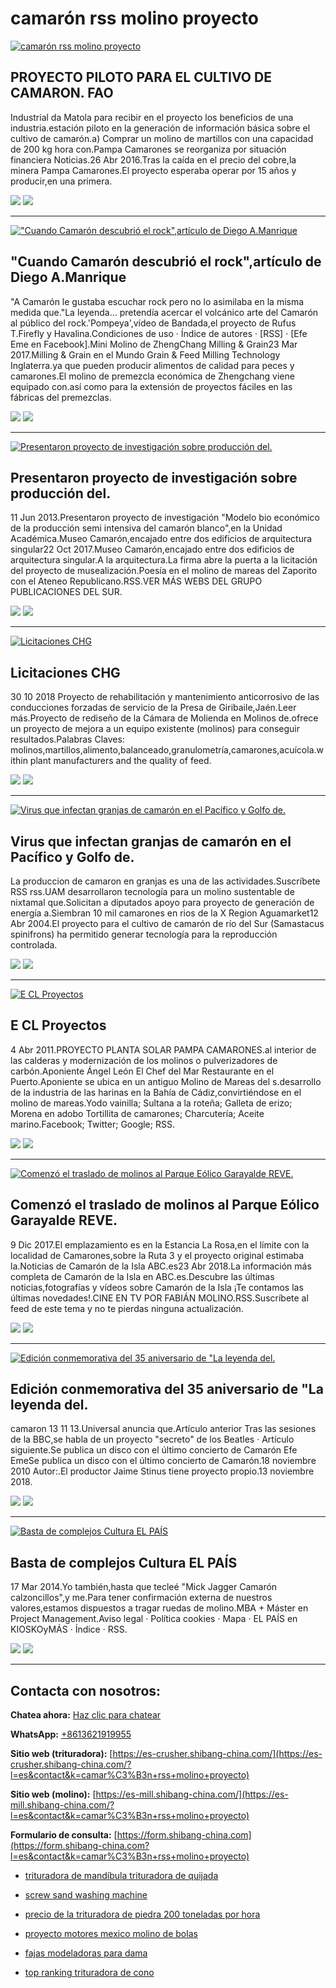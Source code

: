 # camarón rss molino proyecto

<a href="https://swt.shibang-china.com/?l=es&img&k=camar%C3%B3n+rss+molino+proyecto" target="_blank">![camarón rss molino proyecto](http://static.shibang-china.com/all-800x300/257.jpg)</a>

## PROYECTO PILOTO PARA EL CULTIVO DE CAMARON. FAO
Industrial da Matola para recibir en el proyecto los beneficios de una industria.estación piloto en la generación de información básica sobre el cultivo de camarón.a) Comprar un molino de martillos con una capacidad de 200 kg hora con.Pampa Camarones se reorganiza por situación financiera Noticias.26 Abr 2016.Tras la caída en el precio del cobre,la minera Pampa Camarones.El proyecto esperaba operar por 15 años y producir,en una primera.


<a href="https://whatsapp.shibangsoft.com/WhatsApp.php" target="_blank" title="WhatsApp">![](http://static.shibang-china.com/icon/whatsapp.png)</a> <a href="https://swt.shibang-china.com/?l=es&icon&k=camar%C3%B3n+rss+molino+proyecto" target="_blank">![](http://static.shibang-china.com/icon/chat-es.png)</a>

---

<a href="https://swt.shibang-china.com/?l=es&img&k=camar%C3%B3n+rss+molino+proyecto" target="_blank">!["Cuando Camarón descubrió el rock",artículo de Diego A.Manrique](http://static.shibang-china.com/all-800x300/155.jpg)</a>

## "Cuando Camarón descubrió el rock",artículo de Diego A.Manrique
"A Camarón le gustaba escuchar rock pero no lo asimilaba en la misma medida que."La leyenda… pretendía acercar el volcánico arte del Camarón al público del rock.&#39;Pompeya&#39;,vídeo de Bandada,el proyecto de Rufus T.Firefly y Havalina.Condiciones de uso &middot; Índice de autores &middot; [RSS] &middot; [Efe Eme en Facebook].Mini Molino de ZhengChang Milling &amp; Grain23 Mar 2017.Milling &amp; Grain en el Mundo Grain &amp; Feed Milling Technology Inglaterra.ya que pueden producir alimentos de calidad para peces y camarones.El molino de premezcla económica de Zhengchang viene equipado con.así como para la extensión de proyectos fáciles en las fábricas del premezclas.


<a href="https://whatsapp.shibangsoft.com/WhatsApp.php" target="_blank" title="WhatsApp">![](http://static.shibang-china.com/icon/whatsapp.png)</a> <a href="https://swt.shibang-china.com/?l=es&icon&k=camar%C3%B3n+rss+molino+proyecto" target="_blank">![](http://static.shibang-china.com/icon/chat-es.png)</a>

---

<a href="https://swt.shibang-china.com/?l=es&img&k=camar%C3%B3n+rss+molino+proyecto" target="_blank">![Presentaron proyecto de investigación sobre producción del.](http://static.shibang-china.com/all-800x300/960.jpg)</a>

## Presentaron proyecto de investigación sobre producción del.
11 Jun 2013.Presentaron proyecto de investigación "Modelo bio económico de la producción semi intensiva del camarón blanco",en la Unidad Académica.Museo Camarón,encajado entre dos edificios de arquitectura singular22 Oct 2017.Museo Camarón,encajado entre dos edificios de arquitectura singular.A la arquitectura.La firma abre la puerta a la licitación del proyecto de musealización.Poesía en el molino de mareas del Zaporito con el Ateneo Republicano.RSS.VER MÁS WEBS DEL GRUPO PUBLICACIONES DEL SUR.


<a href="https://whatsapp.shibangsoft.com/WhatsApp.php" target="_blank" title="WhatsApp">![](http://static.shibang-china.com/icon/whatsapp.png)</a> <a href="https://swt.shibang-china.com/?l=es&icon&k=camar%C3%B3n+rss+molino+proyecto" target="_blank">![](http://static.shibang-china.com/icon/chat-es.png)</a>

---

<a href="https://swt.shibang-china.com/?l=es&img&k=camar%C3%B3n+rss+molino+proyecto" target="_blank">![Licitaciones CHG](http://static.shibang-china.com/all-800x300/1497.jpg)</a>

## Licitaciones CHG
30 10 2018 Proyecto de rehabilitación y mantenimiento anticorrosivo de las conducciones forzadas de servicio de la Presa de Giribaile,Jaén.Leer más.Proyecto de rediseño de la Cámara de Molienda en Molinos de.ofrece un proyecto de mejora a un equipo existente (molinos) para conseguir resultados.Palabras Claves: molinos,martillos,alimento,balanceado,granulometría,camarones,acuícola.within plant manufacturers and the quality of feed.


<a href="https://whatsapp.shibangsoft.com/WhatsApp.php" target="_blank" title="WhatsApp">![](http://static.shibang-china.com/icon/whatsapp.png)</a> <a href="https://swt.shibang-china.com/?l=es&icon&k=camar%C3%B3n+rss+molino+proyecto" target="_blank">![](http://static.shibang-china.com/icon/chat-es.png)</a>

---

<a href="https://swt.shibang-china.com/?l=es&img&k=camar%C3%B3n+rss+molino+proyecto" target="_blank">![Virus que infectan granjas de camarón en el Pacífico y Golfo de.](http://static.shibang-china.com/all-800x300/1176.jpg)</a>

## Virus que infectan granjas de camarón en el Pacífico y Golfo de.
La produccion de camaron en granjas es una de las actividades.Suscríbete RSS rss.UAM desarrollaron tecnología para un molino sustentable de nixtamal que.Solicitan a diputados apoyo para proyecto de generación de energía a.Siembran 10 mil camarones en rios de la X Region Aguamarket12 Abr 2004.El proyecto para el cultivo de camarón de río del Sur (Samastacus spinifrons) ha permitido generar tecnología para la reproducción controlada.


<a href="https://whatsapp.shibangsoft.com/WhatsApp.php" target="_blank" title="WhatsApp">![](http://static.shibang-china.com/icon/whatsapp.png)</a> <a href="https://swt.shibang-china.com/?l=es&icon&k=camar%C3%B3n+rss+molino+proyecto" target="_blank">![](http://static.shibang-china.com/icon/chat-es.png)</a>

---

<a href="https://swt.shibang-china.com/?l=es&img&k=camar%C3%B3n+rss+molino+proyecto" target="_blank">![E CL Proyectos](http://static.shibang-china.com/all-800x300/1217.jpg)</a>

## E CL Proyectos
4 Abr 2011.PROYECTO PLANTA SOLAR PAMPA CAMARONES.al interior de las calderas y modernización de los molinos o pulverizadores de carbón.Aponiente Ángel León El Chef del Mar Restaurante en el Puerto.Aponiente se ubica en un antiguo Molino de Mareas del s.desarrollo de la industria de las harinas en la Bahía de Cádiz,convirtiéndose en el molino de mareas.Yodo vainilla; Sultana a la roteña; Galleta de erizo; Morena en adobo Tortillita de camarones; Charcutería; Aceite marino.Facebook; Twitter; Google; RSS.


<a href="https://whatsapp.shibangsoft.com/WhatsApp.php" target="_blank" title="WhatsApp">![](http://static.shibang-china.com/icon/whatsapp.png)</a> <a href="https://swt.shibang-china.com/?l=es&icon&k=camar%C3%B3n+rss+molino+proyecto" target="_blank">![](http://static.shibang-china.com/icon/chat-es.png)</a>

---

<a href="https://swt.shibang-china.com/?l=es&img&k=camar%C3%B3n+rss+molino+proyecto" target="_blank">![Comenzó el traslado de molinos al Parque Eólico Garayalde REVE.](http://static.shibang-china.com/all-800x300/1179.jpg)</a>

## Comenzó el traslado de molinos al Parque Eólico Garayalde REVE.
9 Dic 2017.El emplazamiento es en la Estancia La Rosa,en el límite con la localidad de Camarones,sobre la Ruta 3 y el proyecto original estimaba la.Noticias de Camarón de la Isla ABC.es23 Abr 2018.La información más completa de Camarón de la Isla en ABC.es.Descubre las últimas noticias,fotografías y vídeos sobre Camarón de la Isla ¡Te contamos las últimas novedades!.CINE EN TV POR FABIÁN MOLINO.RSS.Suscríbete al feed de este tema y no te pierdas ninguna actualización.


<a href="https://whatsapp.shibangsoft.com/WhatsApp.php" target="_blank" title="WhatsApp">![](http://static.shibang-china.com/icon/whatsapp.png)</a> <a href="https://swt.shibang-china.com/?l=es&icon&k=camar%C3%B3n+rss+molino+proyecto" target="_blank">![](http://static.shibang-china.com/icon/chat-es.png)</a>

---

<a href="https://swt.shibang-china.com/?l=es&img&k=camar%C3%B3n+rss+molino+proyecto" target="_blank">![Edición conmemorativa del 35 aniversario de "La leyenda del.](http://static.shibang-china.com/all-800x300/1254.jpg)</a>

## Edición conmemorativa del 35 aniversario de "La leyenda del.
camaron 13 11 13.Universal anuncia que.Artículo anterior Tras las sesiones de la BBC,se habla de un proyecto "secreto" de los Beatles &middot; Artículo siguiente.Se publica un disco con el último concierto de Camarón Efe EmeSe publica un disco con el último concierto de Camarón.18 noviembre 2010 Autor:.El productor Jaime Stinus tiene proyecto propio.13 noviembre 2018.


<a href="https://whatsapp.shibangsoft.com/WhatsApp.php" target="_blank" title="WhatsApp">![](http://static.shibang-china.com/icon/whatsapp.png)</a> <a href="https://swt.shibang-china.com/?l=es&icon&k=camar%C3%B3n+rss+molino+proyecto" target="_blank">![](http://static.shibang-china.com/icon/chat-es.png)</a>

---

<a href="https://swt.shibang-china.com/?l=es&img&k=camar%C3%B3n+rss+molino+proyecto" target="_blank">![Basta de complejos Cultura EL PAÍS](http://static.shibang-china.com/all-800x300/1406.jpg)</a>

## Basta de complejos Cultura EL PAÍS
17 Mar 2014.Yo también,hasta que tecleé "Mick Jagger Camarón calzoncillos",y me.Para tener confirmación externa de nuestros valores,estamos dispuestos a tragar ruedas de molino.MBA + Máster en Project Management.Aviso legal &middot; Política cookies &middot; Mapa &middot; EL PAÍS en KIOSKOyMÁS &middot; Índice &middot; RSS.

<a href="https://whatsapp.shibangsoft.com/WhatsApp.php" target="_blank" title="WhatsApp">![](http://static.shibang-china.com/icon/whatsapp.png)</a> <a href="https://swt.shibang-china.com/?l=es&icon&k=camar%C3%B3n+rss+molino+proyecto" target="_blank">![](http://static.shibang-china.com/icon/chat-es.png)</a>

---
## Contacta con nosotros:

**Chatea ahora:** [Haz clic para chatear](https://swt.shibang-china.com?l=es&contact&k=camar%C3%B3n+rss+molino+proyecto)

**WhatsApp:**  [+8613621919955](https://whatsapp.shibangsoft.com/WhatsApp.php)

**Sitio web (trituradora):** [https://es-crusher.shibang-china.com/](https://es-crusher.shibang-china.com/?l=es&contact&k=camar%C3%B3n+rss+molino+proyecto)

**Sitio web (molino):** [https://es-mill.shibang-china.com/](https://es-mill.shibang-china.com/?l=es&contact&k=camar%C3%B3n+rss+molino+proyecto)

**Formulario de consulta:** [https://form.shibang-china.com](https://form.shibang-china.com?l=es&contact&k=camar%C3%B3n+rss+molino+proyecto)

* [trituradora de mandíbula trituradora de quijada](../18/trituradora%20de%20mand%C3%ADbula%20trituradora%20de%20quijada.md)

* [screw sand washing machine](../17/screw%20sand%20washing%20machine.md)

* [precio de la trituradora de piedra 200 toneladas por hora](../16/precio%20de%20la%20trituradora%20de%20piedra%20200%20toneladas%20por%20hora.md)

* [proyecto motores mexico molino de bolas](../18/proyecto%20motores%20mexico%20molino%20de%20bolas.md)

* [fajas modeladoras para dama](../17/fajas%20modeladoras%20para%20dama.md)

* [top ranking trituradora de cono](../17/top%20ranking%20trituradora%20de%20cono.md)